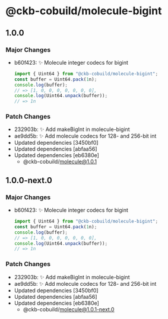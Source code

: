 # @ckb-cobuild/molecule-bigint

## 1.0.0

### Major Changes

- b60f423: :sparkles: Molecule integer codecs for bigint

  ```ts
  import { Uint64 } from "@ckb-cobuild/molecule-bigint";
  const buffer = Uint64.pack(1n);
  console.log(buffer);
  // => [1, 0, 0, 0, 0, 0, 0, 0],
  console.log(Uint64.unpack(buffer));
  // => 1n
  ```

### Patch Changes

- 232903b: :sparkles: Add makeBigInt in molecule-bigint
- ae9dd5b: :sparkles: Add molecule codecs for 128- and 256-bit int
- Updated dependencies [3450bf0]
- Updated dependencies [abfaa56]
- Updated dependencies [eb6380e]
  - @ckb-cobuild/molecule@1.0.1

## 1.0.0-next.0

### Major Changes

- b60f423: :sparkles: Molecule integer codecs for bigint

  ```ts
  import { Uint64 } from "@ckb-cobuild/molecule-bigint";
  const buffer = Uint64.pack(1n);
  console.log(buffer);
  // => [1, 0, 0, 0, 0, 0, 0, 0],
  console.log(Uint64.unpack(buffer));
  // => 1n
  ```

### Patch Changes

- 232903b: :sparkles: Add makeBigInt in molecule-bigint
- ae9dd5b: :sparkles: Add molecule codecs for 128- and 256-bit int
- Updated dependencies [3450bf0]
- Updated dependencies [abfaa56]
- Updated dependencies [eb6380e]
  - @ckb-cobuild/molecule@1.0.1-next.0
